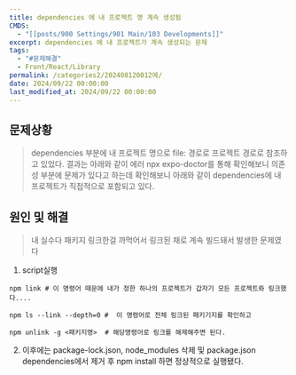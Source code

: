 ```yaml
---
title: dependencies 에 내 프로젝트 명 계속 생성됨
CMDS:
  - "[[posts/900 Settings/901 Main/103 Developments]]"
excerpt: dependencies 에 내 프로젝트가 계속 생성되는 문제
tags:
  - "#문제해결"
  - Front/React/Library
permalink: /categories2/202408120012에/
date: 2024/09/22 00:00:00
last_modified_at: 2024/09/22 00:00:00
---
```

## 문제상황
> dependencies 부분에 내 프로젝트 명으로 file: 경로로 프로젝트 경로로 참조하고 있었다.
> 결과는 아래와 같이 에러 npx expo-doctor를 통해 확인해보니 의존성 부분에 문제가 있다고 하는데 확인해보니 아래와 같이 dependencies에 내 프로젝트가 직접적으로 포함되고 있다.


## 원인 및 해결
> 내 실수다 패키지 링크한걸 까먹어서 링크된 채로 계속 빌드돼서 발생한 문제였다

1. script실행
```shell
npm link # 이 명령어 때문에 내가 정한 하나의 프로젝트가 갑자기 모든 프로젝트롸 링크했다....

npm ls --link --depth=0 #  이 명령어로 전체 링크된 패키기지를 확인하고

npm unlink -g <패키지명>  # 해당명령어로 링크를 해제해주면 된다.

```
2. 이후에는 package-lock.json, node_modules 삭제 및 package.json dependencies에서 제거 후 npm install 하면 정상적으로 실행됐다.